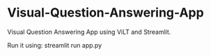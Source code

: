 # Visual-Question-Answering-App
Visual Question Answering App using ViLT and Streamlit.

Run it using:
streamlit run app.py

